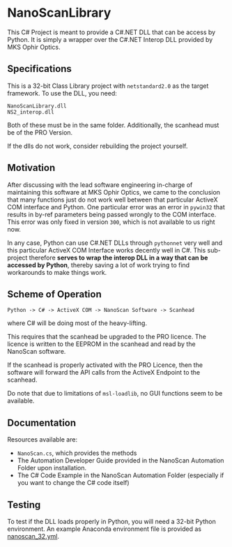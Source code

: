 # NanoScanLibrary

This C\# Project is meant to provide a C\#.NET DLL that can be access by Python. It is simply a wrapper over the C\#.NET Interop DLL provided by MKS Ophir Optics. 

## Specifications
This is a 32-bit Class Library project with `netstandard2.0` as the target framework. To use the DLL, you need:
```
NanoScanLibrary.dll
NS2_interop.dll
```
Both of these must be in the same folder. Additionally, the scanhead must be of the PRO Version. 

If the dlls do not work, consider rebuilding the project yourself. 

## Motivation
After discussing with the lead software engineering in-charge of maintaining this software at MKS Ophir Optics, we came to the conclusion that many functions just do not work well between that particular ActiveX COM interface and Python. One particular error was an error in `pywin32` that results in by-ref parameters being passed wrongly to the COM interface. This error was only fixed in version `300`, which is not available to us right now.

In any case, Python can use C\#.NET DLLs through `pythonnet` very well and this particular ActiveX COM Interface works decently well in C\#. This sub-project therefore **serves to wrap the interop DLL in a way that can be accessed by Python**, thereby saving a lot of work trying to find workarounds to make things work.

## Scheme of Operation
```
Python -> C# -> ActiveX COM -> NanoScan Software -> Scanhead
```
where C\# will be doing most of the heavy-lifting. 

This requires that the scanhead be upgraded to the PRO licence. The licence is written to the EEPROM in the scanhead and read by the NanoScan software. 

If the scanhead is properly activated with the PRO Licence, then the software will forward the API calls from the ActiveX Endpoint to the scanhead. 

Do note that due to limitations of `msl-loadlib`, no GUI functions seem to be available. 

## Documentation
Resources available are:
- `NanoScan.cs`, which provides the methods
- The Automation Developer Guide provided in the NanoScan Automation Folder upon installation.
- The C\# Code Example in the NanoScan Automation Folder (especially if you want to change the C\# code itself)

## Testing
To test if the DLL loads properly in Python, you will need a 32-bit Python environment. An example Anaconda environment file is provided as [nanoscan_32.yml](../archive/nanoscan_32.yml).